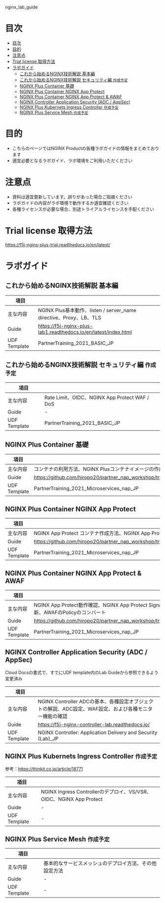 nginx_lab_guide
# 目次
- [目次](#目次)
- [目的](#目的)
- [注意点](#注意点)
- [Trial license 取得方法](#trial-license-取得方法)
- [ラボガイド](#ラボガイド)
  - [これから始めるNGINX技術解説 基本編](#これから始めるnginx技術解説-基本編)
  - [これから始めるNGINX技術解説 セキュリティ編 `作成予定`](#これから始めるnginx技術解説-セキュリティ編-作成予定)
  - [NGINX Plus Container 基礎](#nginx-plus-container-基礎)
  - [NGINX Plus Container NGINX App Protect](#nginx-plus-container-nginx-app-protect)
  - [NGINX Plus Container NGINX App Protect & AWAF](#nginx-plus-container-nginx-app-protect--awaf)
  - [NGINX Controller Application Security (ADC / AppSec)](#nginx-controller-application-security-adc--appsec)
  - [NGINX Plus Kubernets Ingress Controller `作成予定`](#nginx-plus-kubernets-ingress-controller-作成予定)
  - [NGINX Plus Service Mesh `作成予定`](#nginx-plus-service-mesh-作成予定)

# 目的
- こちらのページではNGINX Productの各種ラボガイドの情報をまとめております
- 適宜必要となるラボガイド、ラボ環境をご利用いただください

# 注意点
- 資料は適宜更新しています。誤りがあった場合ご指摘ください
- ラボガイドの内容がラボ環境で動作するか適宜確認ください
- 各種ライセンスが必要な場合、別途トライアルライセンスを手配ください

# Trial license 取得方法
https://f5j-nginx-plus-trial.readthedocs.io/en/latest/

# ラボガイド

## これから始めるNGINX技術解説 基本編

|項目||
| - | - | 
|主な内容|NGINX Plus基本動作、listen / server_name directive、Proxy、LB、TLS|
|Guide| https://f5j-nginx-plus-lab1.readthedocs.io/en/latest/index.html |
|UDF Template| PartnerTraining_2021_BASIC_JP  |

## これから始めるNGINX技術解説 セキュリティ編 `作成予定`

|項目||
| - | - | 
|主な内容|Rate Limit、OIDC、NGINX App Protect WAF / DoS|
|Guide| - |
|UDF Template| PartnerTraining_2021_BASIC_JP  |

## NGINX Plus Container 基礎
 
|項目||
| - | - | 
|主な内容|コンテナの利用方法、NGINX Plusコンテナイメージの作成方法|
|Guide| https://github.com/hiropo20/partner_nap_workshop/tree/main/no2 |
|UDF Template| PartnerTraining_2021_Microservices_nap_JP  |

## NGINX Plus Container NGINX App Protect
 
|項目||
| - | - | 
|主な内容|NGINX App Protect コンテナ作成方法、NGINX App Protect動作確認|
|Guide| https://github.com/hiropo20/partner_nap_workshop/tree/main/no3 |
|UDF Template| PartnerTraining_2021_Microservices_nap_JP  |

## NGINX Plus Container NGINX App Protect & AWAF
 
|項目||
| - | - | 
|主な内容|NGINX App Protect動作確認、NGINX App Protect Signatureの更新、AWAFのPolicyのコンバート|
|Guide| https://github.com/hiropo20/partner_nap_workshop/tree/main/no4 |
|UDF Template| PartnerTraining_2021_Microservices_nap_JP  |

## NGINX Controller Application Security (ADC / AppSec)

Cloud Docsの書式で、すでにUDF template内のLab Guideから参照できるよう変更済み

|項目||
| - | - | 
|主な内容|NGINX Controller ADCの基本、各種設定オブジェクトの解説、ADC設定、WAF設定、および各種モニター機能の確認|
|Guide| https://f5j-nginx-controller-lab.readthedocs.io/ |
|UDF Template| NGINX Controller: Application Delivery and Security (Lab)_JP  |


## NGINX Plus Kubernets Ingress Controller `作成予定`

参考：https://thinkit.co.jp/article/18771

|項目||
| - | - | 
|主な内容|NGINX Ingress Controllerのデプロイ、VS/VSR、OIDC、NGINX App Protect|
|Guide| - |
|UDF Template| - |

## NGINX Plus Service Mesh `作成予定`

|項目||
| - | - | 
|主な内容|基本的なサービスメッシュのデプロイ方法、その他設定方法|
|Guide| - |
|UDF Template| - |
